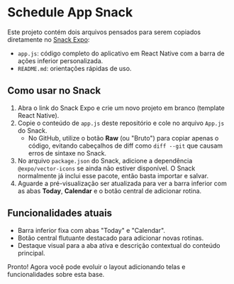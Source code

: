 # Schedule App Snack

Este projeto contém dois arquivos pensados para serem copiados diretamente no [Snack Expo](https://snack.expo.dev/):

- `app.js`: código completo do aplicativo em React Native com a barra de ações inferior personalizada.
- `README.md`: orientações rápidas de uso.

## Como usar no Snack

1. Abra o link do Snack Expo e crie um novo projeto em branco (template React Native).
2. Copie o conteúdo de `app.js` deste repositório e cole no arquivo `App.js` do Snack.
   - No GitHub, utilize o botão **Raw** (ou "Bruto") para copiar apenas o código, evitando cabeçalhos de diff como `diff --git` que causam erros de sintaxe no Snack.
3. No arquivo `package.json` do Snack, adicione a dependência `@expo/vector-icons` se ainda não estiver disponível. O Snack normalmente já inclui esse pacote, então basta importar e salvar.
4. Aguarde a pré-visualização ser atualizada para ver a barra inferior com as abas **Today**, **Calendar** e o botão central de adicionar rotina.

## Funcionalidades atuais

- Barra inferior fixa com abas "Today" e "Calendar".
- Botão central flutuante destacado para adicionar novas rotinas.
- Destaque visual para a aba ativa e descrição contextual do conteúdo principal.

Pronto! Agora você pode evoluir o layout adicionando telas e funcionalidades sobre esta base.

